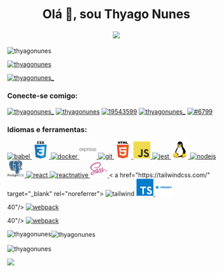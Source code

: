 <h1 align="center">Olá 👋, sou Thyago Nunes</h1>
<h3 align="center"><img src="https://i.giphy.com/media/S3Pe5NZqgmE8Tl3NI5/giphy-downsized -large.gif" width="200"/></h3>

<p align="left"> <img src="https://komarev.com/ghpvc/?username=thyagonunes&label=Profile%20views&color=0e75b6&style= flat" alt="thyagonunes" /> </p>

<p align="left"> <a href="https://github.com/ryo-ma/github-profile-trophy"><img src=" https://github-profile-trophy.vercel.app/?username=thyagonunes" alt="thyagonunes" /></a> </p>

<p align="left"> <a href="https:/ /twitter.com/thyagonunes_" target="blank"><img src="https://img.shields.io/twitter/follow/thyagonunes_?logo=twitter&style=for-the-badge" alt="thyagonunes_" /></a> </p>

<h3 align ="left">Conecte-se comigo:</h3>
<p align="left">
<a href="https://twitter.com/thyagonunes_" target="blank"><img align="center" src="https://raw.githubusercontent.com/rahuldkjain/github-profile-readme-generator /master/src/images/icons/Social/twitter.svg" alt="thyagonunes_" height="30" width="40" /></a>
<a href="https://linkedin.com/in /thyagonunes" target="blank"><img align="center" src="https://raw.githubusercontent.com/rahuldkjain/github-profile-readme-generator/master/src/images/icons/Social/linked -in-alt.svg" alt="thyagonunes" height="30" width="40" /></a>
<a href="https://stackoverflow.com/users/19543599" target="blank" ><img align="center" src="https://raw.githubusercontent.com/rahuldkjain/github-profile-readme-generator/master/src/images/icons/Social/stack-overflow.svg" alt="19543599" height="30" width="40" / ></a>
<a href="https://instagram.com/thyagonunes_" target="blank"><img align="center" src="https://raw.githubusercontent.com/rahuldkjain/github-profile-readme-generator /master/src/images/icons/Social/instagram.svg" alt="thyagonunes_" height="30" width="40" /></a>
<a href="https://discord.gg/# 6799" target="blank"><img align="center" src="https://raw.githubusercontent.com/rahuldkjain/github-profile-readme-generator/master/src/images/icons/Social/discord. svg" alt="#6799" height="30" width="40" /></a>
</p>

<h3 align="left">Idiomas e ferramentas:</h3>
<p align="left"> <a href="https://babeljs.io/" target="_blank" rel="noreferrer"> <img src="https://www.vectorlogo.zone/logos/ babeljs/babeljs-icon.svg" alt="babel" width="40" height="40"/> </a> <a href="https://www.w3schools.com/css/" target=" _blank" rel="noreferrer"> <img src="https://raw.githubusercontent.com/devicons/devicon/master/icons/css3/css3-original-wordmark.svg" alt="css3" width="40 " height="40"/> </a> <a href="https://www.docker.com/" target="_blank" rel="noreferrer"> <img src="https://raw. githubusercontent.com/devicons/devicon/master/icons/docker/docker-original-wordmark.svg" alt="docker" width="40" height="40"/> </a> <a href="https:// expressjs.com" target="_blank" rel="noreferrer"> <img src="https://raw.githubusercontent.com/devicons/devicon/master/icons/express/express-original-wordmark.svg" alt= "express" width="40" height="40"/> </a> <a href="https://git-scm.com/" target="_blank" rel="noreferrer"> <img src= "https://www.vectorlogo.zone/logos/git-scm/git-scm-icon.svg" alt="git" width="40" height="40"/> </a> <a href= "https://www.w3.org/html/" target="_blank" rel="noreferrer"> <img src="https://raw.githubusercontent.com/devicons/devicon/master/icons/html5/html5-original-wordmark.svg " alt="html5" width="40" height="40"/> </a> <a href="https://developer.mozilla.org/en-US/docs/Web/JavaScript" target=" _blank" rel="noreferrer"> <img src="https://raw.githubusercontent.com/devicons/devicon/master/icons/javascript/javascript-original.svg" alt="javascript" width="40" height ="40"/> </a> <a href="https://jestjs.io" target="_blank" rel="noreferrer"> <img src="https://www.vectorlogo.zone/logos/jestjsio/jestjsio-icon.svg" alt="jest" width="40" height="40"/> </a> <a href="https://www.linux.org/" target ="_blank" rel="noreferrer"> <img src="https://raw.githubusercontent.com/devicons/devicon/master/icons/linux/linux-original.svg" alt="linux" width="40 " height="40"/> </a> <a href="https://nodejs.org" target="_blank" rel="noreferrer"> <img src="https://raw.githubusercontent.com /devicons/devicon/master/icons/nodejs/nodejs-original-wordmark.svg" alt="nodejs" width="40" height="40"/> </a> <a href="https://www .postgresql.org" target="_blank" rel="noreferrer"> <img src="https://raw.githubusercontent.com/devicons/devicon/master/icons/postgresql/postgresql-original-wordmark.svg" alt= "postgresql" width="40" height="40"/> </a> <a href="https://reactjs.org/" target="_blank" rel="noreferrer"> <img src="https ://raw.githubusercontent.com/devicons/devicon/master/icons/react/react-original-wordmark.svg" alt="react" width="40" height="40"/> </a> <a href="https://reactnative.dev/" target="_blank" rel="noreferrer"> <img src="https://reactnative.dev/img/header_logo.svg"alt="reactnative" width="40" height="40"/> </a> <a href="https://sass-lang.com" target="_blank" rel="noreferrer"> <img src ="https://raw.githubusercontent.com/devicons/devicon/master/icons/sass/sass-original.svg" alt="sass" width="40" height="40"/> </a> < a href="https://tailwindcss.com/" target="_blank" rel="noreferrer"> <img src="https://www.vectorlogo.zone/logos/tailwindcss/tailwindcss-icon.svg" alt ="tailwind" width="40" height="40"/> </a> <a href="https://www.typescriptlang.org/" target="_blank" rel="noreferrer"> <img src="https://raw.githubusercontent.com/devicons/devicon/master/icons/typescript/typescript-original.svg" alt="typescript" width="40" height="40"/ > </a> <a href="https://webpack.js.org" target="_blank" rel="noreferrer"> <img src="https://raw.githubusercontent.com/devicons/devicon/ d00d0969292a6569d45b06d3f350f463a0107b0d/icons/webpack/webpack-original-wordmark.svg" alt="webpack" width="40" height="40"/> </a> </p>40"/> </a> <a href="https://webpack.js.org" target="_blank" rel="noreferrer"> <img src="https://raw.githubusercontent.com/devicons /devicon/d00d0969292a6569d45b06d3f350f463a0107b0d/icons/webpack/webpack-original-wordmark.svg" alt="webpack" width="40" height="40"/> </a> </p>40"/> </a> <a href="https://webpack.js.org" target="_blank" rel="noreferrer"> <img src="https://raw.githubusercontent.com/devicons /devicon/d00d0969292a6569d45b06d3f350f463a0107b0d/icons/webpack/webpack-original-wordmark.svg" alt="webpack" width="40" height="40"/> </a> </p>

<p><img align="left" src="https://github-readme-stats.vercel.app/api/top-langs?username=thyagonunes&show_icons=true&locale=en&layout=compact" alt="thyagonunes" /> </p>

<p> <img align="center" src="https://github-readme-stats.vercel.app/api?username=thyagonunes&show_icons=true&locale=en" alt="thyagonunes" /> </p>

<p><img align="center" src="https://github-readme-streak-stats.herokuapp.com/?user=thyagonunes&" alt="thyagonunes" /></p>


<img src="https://i.giphy.com/media/S3Pe5NZqgmE8Tl3NI5/giphy-downsized-large.gif" width="200"/>
